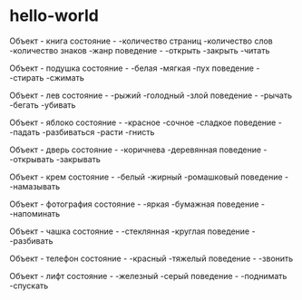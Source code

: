 # hello-world
Объект - книга
состояние - 
     -количество страниц
	 -количество слов
	 -количество знаков
	 -жанр
поведение - 
     -открыть
	 -закрыть
	 -читать
	 
Объект - подушка
состояние - 
     -белая
	 -мягкая
     -пух
поведение - 
     -стирать
     -сжимать

Объект - лев
состояние - 
     -рыжий
     -голодный
     -злой
поведение - 
     -рычать
     -бегать
     -убивать

Объект - яблоко
состояние - 
     -красное
     -сочное
     -сладкое
поведение - 
     -падать
	 -разбиваться
	 -расти 
	 -гнисть
	 
Объект - дверь
состояние - 
     -коричнева
	 -деревянная
поведение - 
     -открывать
	 -закрывать
	 
Объект - крем
состояние - 
     -белый
	 -жирный
	 -ромашковый
поведение - 
     -намазывать
	 
Объект - фотография
состояние - 
     -яркая
	 -бумажная
поведение - 
     -напоминать
	 
Объект - чашка
состояние - 
     -стеклянная 
	 -круглая
поведение - 
     -разбивать 

Объект - телефон
состояние - 
     -красный
	 -тяжелый
поведение - 
     -звонить
	 
Объект - лифт
состояние - 
     -железный
	 -серый
поведение - 
     -поднимать
	 -спускать
